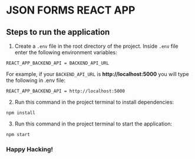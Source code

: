 # JSON FORMS REACT APP

## Steps to run the application

1) Create a ``.env`` file in the root directory of the project. Inside ``.env`` file enter the following environment variables:

```
REACT_APP_BACKEND_API = BACKEND_API_URL
```
For example, if your ``BACKEND_API_URL`` is **http://localhost:5000** you will type the following in .env file:

```
REACT_APP_BACKEND_API = http://localhost:5000
```

2) Run this command in the project terminal to install dependencies:

```
npm install
```

3) Run this command in the project terminal to start the application:

```
npm start
```

### Happy Hacking!
